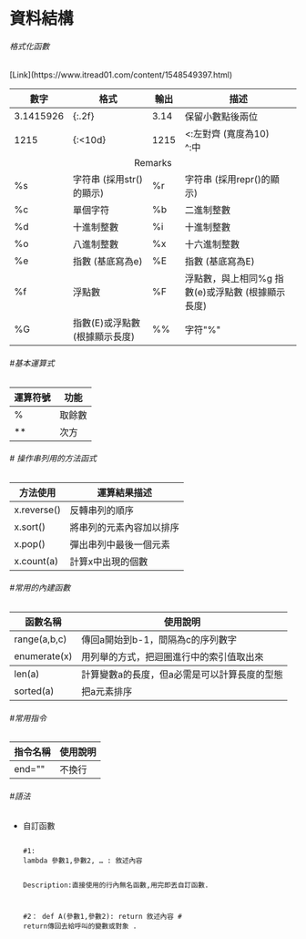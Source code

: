 # 資料結構

<h6>格式化函數</h6> [Link](https://www.itread01.com/content/1548549397.html)
<table>
<thead>
<tr>
<th>數字</th>
<th>格式</th>
<th>輸出</th>
<th>描述</th>
</tr>
</thead>


<tbody>

<tr>
<td>3.1415926</td>
<td>{:.2f}</td>
<td>3.14</td>
<td>保留小數點後兩位</td>
<tr>

<tr>
<td>1215</td>
<td>{:<10d}</td>
<td>1215</td>
<td>
<:左對齊 (寬度為10)<br>
^:中
</td>
</tr>



<tr align="center">
<td colspan="4">Remarks</td></td>
</tr>

<tr>
<td>%s</td> 
<td>字符串 (採用str()的顯示)</td>
<td>%r</td>
<td>字符串 (採用repr()的顯示)</td>
</tr>

<tr>
<td>%c</td>
<td>單個字符</td>
<td>%b</td>
<td>二進制整數</td>
</tr>
 
<tr>
<td>%d</td>
<td>十進制整數</td>
<td>%i</td>
<td>十進制整數</td>
</tr>

<tr>
<td>%o</td>
<td>八進制整數</td>
<td>%x</td>
<td>十六進制整數</td>
</tr>
 
<tr>
<td>%e</td>
<td>指數 (基底寫為e)</td>
<td>%E</td>
<td>指數 (基底寫為E)</td>
</tr> 


<tr>
<td>%f</td>
<td>浮點數</td>
<td>%F</td>
<td>浮點數，與上相同%g 指數(e)或浮點數 (根據顯示長度)</td>
</tr> 
 
<tr>
<td>%G</td>
<td>指數(E)或浮點數 (根據顯示長度)</td>
<td>%%</td>
<td>字符"%"</td>
</tr>
 
</tbody>

</table>





<h6>#基本運算式</h6>
<table>
<thead>
<th>運算符號</th>
<th>功能</th>
</thead>

<tbody>
<tr>
<td>%</td>
<td>取餘數</td>
</tr>

<tr>
<td>**</td>
<td>次方</td>
</tr>

</tbobdy>
</table>






<h6># 操作串列用的方法函式</h6>

<table>
<thead>

<tr>
<th>方法使用</th>
<th>運算結果描述</th>
</tr>

</thead>

<tbody>

<tr>
<td>x.reverse()</td>
<td>反轉串列的順序</td>
</tr>

<tr>
<td>x.sort()</td>
<td>將串列的元素內容加以排序</td>
</tr>

<tr>
<td>x.pop()</td>
<td>彈出串列中最後一個元素</td>
</tr>


<tr>
<td>x.count(a)</td>
<td>計算x中出現的個數</td>
</tr>


</tbody>
</table>




<h6>#常用的內建函數</h6>
<table>

<thead>
<tr>
<th>函數名稱</th>
<th>使用說明</th>
</tr>
</thead>

<tbody>
<tr>
<td>range(a,b,c)</td>
<td>傳回a開始到b-1，間隔為c的序列數字</td>
</tr>

<tr>
<td>enumerate(x)</td>
<td>用列舉的方式，把迴圈進行中的索引值取出來</td>
</tr>
</tbody>

<tr>
<td>len(a)</td>
<td>計算變數a的長度，但a必需是可以計算長度的型態</td>
</tr>

<tr>
<td>sorted(a)</td>
<td>把a元素排序</td>
</tr>





</table>

<h6>#常用指令</h6>
<table>

<thead>
<tr>
<th>指令名稱</th>
<th>使用說明</th>
</tr>
</thead>

<tbody>
<tr>
<td>end=""</td>
<td>不換行</td>
</tr>

</table>


<h6>#語法</h6>

<ul>
<li>
<p>自訂函數</p>
<pre><code>
#1:
lambda 參數1,參數2, … : 敘述內容

Description:直接使用的行內無名函數,用完即丟自訂函數.<br>

#2：
def A(參數1,參數2):
    return 敘述內容 # return傳回去給呼叫的變數或對象 .

</code></pre>
</li>
</ul> 

